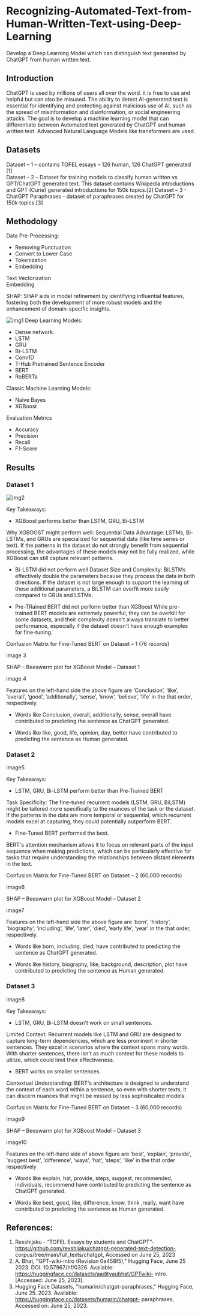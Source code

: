 # Recognizing-Automated-Text-from-Human-Written-Text-using-Deep-Learning
Develop a Deep Learning Model which can distinguish text generated by ChatGPT from human written text.

## Introduction

ChatGPT is used by millions of users all over the word. it is free to use and helpful but can also be misused. The ability to detect AI-generated text is essential for identifying and protecting against malicious use of AI, such as the spread of misinformation and disinformation, or social engineering attacks. The goal is to develop a machine learning model that can differentiate between Automated text generated by ChatGPT and human written text. Advanced Natural Language Models like transformers are used.

## Datasets

Dataset – 1 – contains TOFEL essays – 126 human, 126 ChatGPT generated [1]   
Dataset – 2 – Dataset for training models to classify human written vs GPT/ChatGPT  generated text. This dataset contains Wikipedia introductions and GPT (Curie) generated introductions for 150k topics.[2]
Dataset – 3 - ChatGPT Paraphrases - dataset of paraphrases created by ChatGPT for 150k topics.[3]

## Methodology

Data Pre-Processing: 
 - Removing Punctuation
 - Convert to Lower Case
 - Tokenization
 - Embedding

Text Vectorization  
Embedding

SHAP: SHAP aids in model refinement by identifying influential features, fostering both the development of more robust models and the enhancement of domain-specific insights.

![img1](image1.JPG)
Deep Learning Models:
- Dense network.
- LSTM
- GRU
- Bi-LSTM
- Conv1D
- T-Hub Pretrained Sentence Encoder
- BERT
- RoBERTa

Classic Machine Learning Models:
- Naive Bayes
- XGBoost

Evaluation Metrics
- Accuracy
- Precision
- Recall
- F1-Score

## Results

### Dataset 1

![img2](image2.JPG)

Key Takeaways:
- XGBoost performs better than LSTM, GRU, Bi-LSTM

Why XGBOOST might perform well:
Sequential Data Advantage: LSTMs, Bi-LSTMs, and GRUs are specialized for sequential data (like time series or text). If the patterns in the dataset do not strongly benefit from sequential processing, the advantages of these models may not be fully realized, while XGBoost can still capture relevant patterns.

- Bi-LSTM did not perform well
Dataset Size and Complexity: BiLSTMs effectively double the parameters because they process the data in both directions. If the dataset is not large enough to support the learning of these additional parameters, a BiLSTM can overfit more easily compared to GRUs and LSTMs.

- Pre-TRained BERT did not perform better than XGBoost
While pre-trained BERT models are extremely powerful, they can be overkill for some datasets, and their complexity doesn't always translate to better performance, especially if the dataset doesn't have enough examples for fine-tuning.

Confusion Matrix for Fine-Tuned BERT on Dataset – 1 (76 records)

image 3

SHAP – Beeswarm plot for XGBoost Model – Dataset 1

image 4

Features on the left-hand side the above figure are ‘Conclusion’, ‘like’, ‘overall’, ‘good’, ‘additionally’, ‘sense’, ‘know’, ‘believe’, ‘life’ in the that order, respectively. 

- Words like Conclusion, overall, additionally, sense, overall have contributed to predicting the sentence as ChatGPT generated.

- Words like like, good, life, opinion, day, better have contributed to predicting the sentence as Human generated.

### Dataset 2

image5

Key Takeaways:
- LSTM, GRU, Bi-LSTM perform better than Pre-Trained BERT

Task Specificity: The fine-tuned recurrent models (LSTM, GRU, BiLSTM) might be tailored more specifically to the nuances of the task or the dataset. If the patterns in the data are more temporal or sequential, which recurrent models excel at capturing, they could potentially outperform BERT.

- Fine-Tuned BERT performed the best.

BERT's attention mechanism allows it to focus on relevant parts of the input sequence when making predictions, which can be particularly effective for tasks that require understanding the relationships between distant elements in the text.

Confusion Matrix for Fine-Tuned BERT on Dataset – 2 (60,000 records)


image6

SHAP – Beeswarm plot for XGBoost Model – Dataset 2

image7

Features on the left-hand side the above figure are ‘born’, ‘history’, ‘biography’, ‘including’, ‘life’, ‘later’, ‘died’, ‘early life’, ‘year’ in the that order, respectively. 

- Words like born, including, died, have contributed to predicting the sentence as ChatGPT generated.

- Words like history, biography, like, background, description, plot have contributed to predicting the sentence as Human generated.

### Dataset 3

image8

Key Takeaways:
- LSTM, GRU, Bi-LSTM doesn’t work on small sentences.

Limited Context: Recurrent models like LSTM and GRU are designed to capture long-term dependencies, which are less prominent in shorter sentences. They excel in scenarios where the context spans many words. With shorter sentences, there isn't as much context for these models to utilize, which could limit their effectiveness.

- BERT works on smaller sentences.

Contextual Understanding: BERT's architecture is designed to understand the context of each word within a sentence, so even with shorter texts, it can discern nuances that might be missed by less sophisticated models.

Confusion Matrix for Fine-Tuned BERT on Dataset – 3 (60,000 records)


image9

SHAP – Beeswarm plot for XGBoost Model – Dataset 3

image10

Features on the left-hand side of above figure are ‘best’, ‘explain’, ‘provide’, ‘suggest best’, ‘difference’, ‘ways’, ‘hat’, ‘steps’, ‘like’ in the that order respectively 
 

- Words like explain, hat, provide, steps, suggest, recommended, individuals, recommend have contributed to predicting the sentence as ChatGPT generated.

- Words like best, good, like, difference, know, think ,really, want have contributed to predicting the sentence as Human generated.


## References:
1. Rexshijaku - “TOFEL Essays by students and ChatGPT”- https://github.com/rexshijaku/chatgpt-generated-text-detection-           corpus/tree/main/full_texts/chatgpt, Accessed on June 25, 2023 
2. A. Bhat, "GPT-wiki-intro (Revision 0e458f5)," Hugging Face, June 25 2023. DOI: 10.57967/hf/0326. Available: https://huggingface.co/datasets/aadityaubhat/GPTwiki- intro. [Accessed: June 25, 2023]. 
3. Hugging Face Datasets, "humarin/chatgpt-paraphrases," Hugging Face, June 25. 2023. Available: https://huggingface.co/datasets/humarin/chatgpt- paraphrases, Accessed on: June 25, 2023. 
